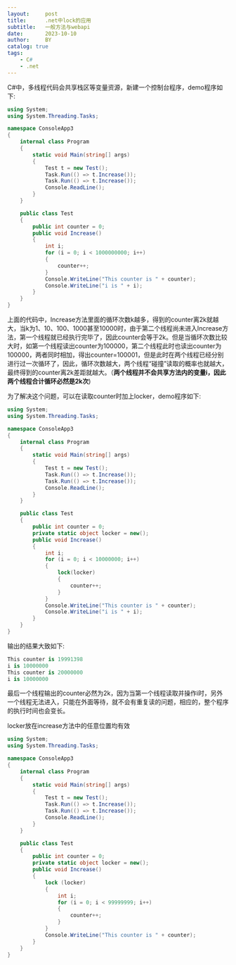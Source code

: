 ```yaml
---
layout:     post
title:      .net中lock的应用
subtitle:   一般方法与webapi
date:       2023-10-10
author:     BY
catalog: true
tags:
    - C#
    - .net
---
```


C#中，多线程代码会共享栈区等变量资源，新建一个控制台程序，demo程序如下:

```c#
using System;
using System.Threading.Tasks;

namespace ConsoleApp3
{
    internal class Program
    {
        static void Main(string[] args)
        {
            Test t = new Test();
            Task.Run(() => t.Increase());
            Task.Run(() => t.Increase());
            Console.ReadLine();
        }
    }

    public class Test
    {
        public int counter = 0;
        public void Increase()
        {
            int i;
            for (i = 0; i < 1000000000; i++)
            {
                counter++;
            }
            Console.WriteLine("This counter is " + counter);
            Console.WriteLine("i is " + i);
        }
    }
}
```

上面的代码中，Increase方法里面的循环次数k越多，得到的counter离2k就越大，当k为1、10、100、1000甚至10000时，由于第二个线程尚未进入Increase方法，第一个线程就已经执行完毕了，因此counter会等于2k。但是当循环次数比较大时，如第一个线程读出counter为100000，第二个线程此时也读出counter为100000，两者同时相加，得出counter=100001，但是此时在两个线程已经分别进行过一次循环了，因此，循环次数越大，两个线程“碰撞”读取的概率也就越大，最终得到的counter离2k差距就越大。（**两个线程并不会共享方法内的变量i，因此两个线程合计循环必然是2k次**)

为了解决这个问题，可以在读取counter时加上locker，demo程序如下:

```c#
using System;
using System.Threading.Tasks;

namespace ConsoleApp3
{
    internal class Program
    {
        static void Main(string[] args)
        {
            Test t = new Test();
            Task.Run(() => t.Increase());
            Task.Run(() => t.Increase());
            Console.ReadLine();
        }
    }

    public class Test
    {
        public int counter = 0;
        private static object locker = new();
        public void Increase()
        {
            int i;
            for (i = 0; i < 10000000; i++)
            {
                lock(locker)
                {
                    counter++;
                }
            }
            Console.WriteLine("This counter is " + counter);
            Console.WriteLine("i is " + i);
        }
    }
}
```

输出的结果大致如下:

```C#
This counter is 19991398
i is 10000000
This counter is 20000000
i is 10000000
```

最后一个线程输出的counter必然为2k，因为当第一个线程读取并操作i时，另外一个线程无法进入，只能在外面等待，就不会有重复读的问题，相应的，整个程序的执行时间也会变长。

locker放在increase方法中的任意位置均有效

```c#
using System;
using System.Threading.Tasks;

namespace ConsoleApp3
{
    internal class Program
    {
        static void Main(string[] args)
        {
            Test t = new Test();
            Task.Run(() => t.Increase());
            Task.Run(() => t.Increase());
            Console.ReadLine();
        }
    }

    public class Test
    {
        public int counter = 0;
        private static object locker = new();
        public void Increase()
        {
            lock (locker)
            {
                int i;
                for (i = 0; i < 99999999; i++)
                {
                    counter++;
                }
            }
            Console.WriteLine("This counter is " + counter);
        }
    }
}
```
